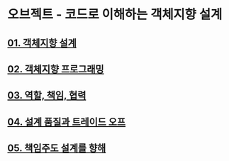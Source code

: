 # 오브젝트 - 코드로 이해하는 객체지향 설계

## [01. 객체지향 설계](./doc/chapter_01.md)

## [02. 객체지향 프로그래밍](./doc/chapter_02.md)

## [03. 역할, 책임, 협력](./doc/chapter_03.md)

## [04. 설계 품질과 트레이드 오프](./doc/chapter_04.md)

## [05. 책임주도 설계를 향해](./doc/chapter_05.md)
